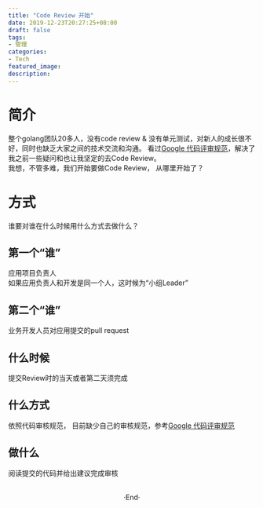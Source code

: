 ```yaml
---
title: "Code Review 开始"
date: 2019-12-23T20:27:25+08:00
draft: false
tags: 
- 管理
categories: 
- Tech 
featured_image: 
description: 
---
```

# 简介 
整个golang团队20多人，没有code review & 没有单元测试，对新人的成长很不好，同时也缺乏大家之间的技术交流和沟通。 看过[Google 代码评审规范](https://www.infoq.cn/article/QJi1Kqm4pH3UNAqNzl3l)，解决了我之前一些疑问和也让我坚定的去Code Review。  
我想，不管多难，我们开始要做Code Review， 从哪里开始了？  

# 方式
谁要对谁在什么时候用什么方式去做什么？

## 第一个“谁”
应用项目负责人  
如果应用负责人和开发是同一个人，这时候为“小组Leader”   

## 第二个“谁”
业务开发人员对应用提交的pull request 

## 什么时候
提交Review时的当天或者第二天须完成

## 什么方式
依照代码审核规范， 目前缺少自己的审核规范，参考[Google 代码评审规范](https://www.infoq.cn/article/QJi1Kqm4pH3UNAqNzl3l)

## 做什么
阅读提交的代码并给出建议完成审核





<br>

<center>  ·End·  </center>
